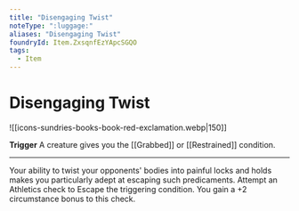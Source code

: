 ```yaml
---
title: "Disengaging Twist"
noteType: ":luggage:"
aliases: "Disengaging Twist"
foundryId: Item.ZxsqnfEzYApcSGQO
tags:
  - Item
---
```


# Disengaging Twist
![[icons-sundries-books-book-red-exclamation.webp|150]]

**Trigger** A creature gives you the [[Grabbed]] or [[Restrained]] condition.

* * *

Your ability to twist your opponents' bodies into painful locks and holds makes you particularly adept at escaping such predicaments. Attempt an Athletics check to Escape the triggering condition. You gain a +2 circumstance bonus to this check.
